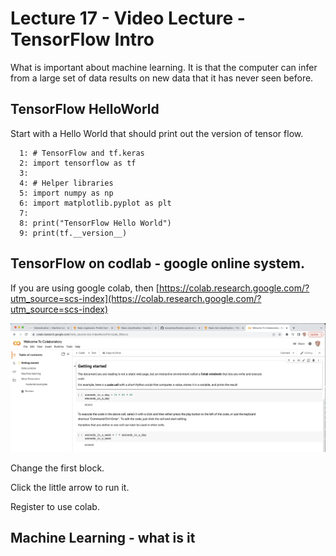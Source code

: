 

<style>
.pagebreak { page-break-before: always; }
.half { height: 200px; }
</style>
<style>
.pagebreak { page-break-before: always; }
.half { height: 200px; }
.markdown-body {
	font-size: 12px;
}
.markdown-body td {
	font-size: 12px;
}
</style>


# Lecture 17 - Video Lecture - TensorFlow Intro

What is important about machine learning. 
It is that the computer can infer from a large set of data
results on new data that it has never seen before.

## TensorFlow HelloWorld

Start with a Hello World that should print out 
the version of tensor flow.

```
  1: # TensorFlow and tf.keras
  2: import tensorflow as tf
  3: 
  4: # Helper libraries
  5: import numpy as np
  6: import matplotlib.pyplot as plt
  7: 
  8: print("TensorFlow Hello World")
  9: print(tf.__version__)

```

## TensorFlow on codlab - google online system.

If you are using google colab, then [https://colab.research.google.com/?utm_source=scs-index](https://colab.research.google.com/?utm_source=scs-index)

![colab.01.png](colab.01.png)

Change the first block.

Click the little arrow to run it.

Register to use colab.

## Machine Learning - what is it


